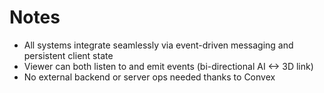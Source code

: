 # Notes

- All systems integrate seamlessly via event-driven messaging and persistent client state
- Viewer can both listen to and emit events (bi-directional AI <-> 3D link)
- No external backend or server ops needed thanks to Convex
